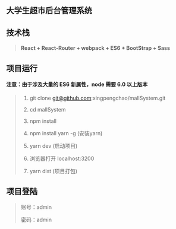 ## 大学生超市后台管理系统

## 技术栈

> #### React + React-Router + webpack + ES6 + BootStrap + Sass

## 项目运行

#### 注意：由于涉及大量的 ES6 新属性，node 需要 6.0 以上版本

>  1. git clone git@github.com:xingpengchao/mallSystem.git
>  
>  2. cd mallSystem 
>
>  3. npm install 
>
>  4. npm install yarn -g  (安装yarn)
>
>  5. yarn dev  (启动项目)
>
>  6. 浏览器打开 localhost:3200
>
>  7. yarn dist (项目打包)

## 项目登陆

>  账号：admin
>
>  密码：admin


